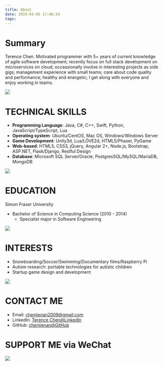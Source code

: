 ```yaml
---
title: About
date: 2019-03-05 17:46:54
tags:
---
```

# Summary
Terence Chen. Motivated programmer with 5+ years of current knowledge of agile software development; recently focus on full stack development on microservices on cloud; occassionally involve in interesting projects as side gigs; management experience with small teams; care about code quality and performance; healthy and energetic; I get along with everyone and enjoy working in teams.

![](/uploads/goalie.jpg)

# TECHNICAL SKILLS
- __Programming Language__: Java, C#, C++, Swift, Python, JavaScript/TypeScript, Lua
- __Operating system__: Ubuntu/CentOS, Mac OS, Windows/Windows Server
- __Game Development__: Unity3d, Lua/LÖVE2d, HTML5/Phaser, PyGame
- __Web-based__: HTML5, CSS3, jQuery, Angular 2+, Node.js, Bootstrap, ASP.NET, Flask/Django, Restful Design
- __Database__: Microsoft SQL Server/Oracle, PostgresSQL/MySQL/MariaDB, MongoDB

![](/uploads/teaching.jpg)

# EDUCATION
Simon Fraser University
- Bachelor of Science in Computing Science (2010 - 2014)
    - Specialist major in Software Engineering

![](/uploads/snowboard.jpg)

# INTERESTS
- Snowboarding/Soccer/Swimming/Documentary films/Raspberry Pi
- Autism research: portable technologies for autistic children 
- Startup game design and development

![](/uploads/garden.jpg)

# CONTACT ME
- Email: chenjienan2009@gmail.com
- LinkedIn: [Terence Chen@LinkedIn](ca.linkedin.com/pub/terence-chen/5b/150/421)
- GitHub: [chenjienan@GitHub](https://github.com/chenjienan)

# SUPPORT ME via WeChat
![](/uploads/wechat-tip-code.png)
